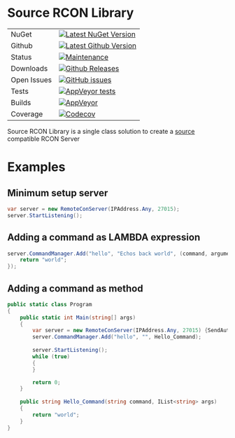 # Source RCON Library

|        |            |
| ------------- |-------------|
| NuGet      | [![Latest NuGet Version](https://img.shields.io/nuget/v/source-rcon-server.svg)](https://www.nuget.org/packages/source-rcon-server/) |
| Github      | [![Latest Github Version](https://img.shields.io/github/release/subtixx/source-rcon-library.svg?logo=github)](https://github.com/Subtixx/source-rcon-library/releases) |
| Status      | [![Maintenance](https://img.shields.io/maintenance/yes/2018.svg)]() |
| Downloads      | [![Github Releases](https://img.shields.io/github/downloads/subtixx/source-rcon-library/latest/total.svg?logo=github)](https://github.com/Subtixx/source-rcon-library/releases) |
| Open Issues      | [![GitHub issues](https://img.shields.io/github/issues/subtixx/source-rcon-library/.svg?logo=github)](https://github.com/subtixx/source-rcon-library/issues) |
| Tests      | [![AppVeyor tests](https://img.shields.io/appveyor/tests/Subtixx/source-rcon-library.svg?logo=appveyor)](https://ci.appveyor.com/project/Subtixx/source-rcon-library) |
| Builds      | [![AppVeyor](https://img.shields.io/appveyor/ci/subtixx/source-rcon-library.svg?logo=appveyor)](https://ci.appveyor.com/project/Subtixx/source-rcon-library) |
| Coverage      | [![Codecov](https://img.shields.io/codecov/c/github/subtixx/source-rcon-library.svg)](https://codecov.io/gh/Subtixx/source-rcon-library) |

Source RCON Library is a single class solution to create a [source](https://developer.valvesoftware.com/wiki/Source_RCON_Protocol) compatible RCON Server

# Examples

## Minimum setup server
```csharp
var server = new RemoteConServer(IPAddress.Any, 27015);
server.StartListening();
```

## Adding a command as LAMBDA expression

```csharp
server.CommandManager.Add("hello", "Echos back world", (command, arguments) => {
    return "world";
});
```

## Adding a command as method

```csharp
public static class Program
{
    public static int Main(string[] args)
    {
        var server = new RemoteConServer(IPAddress.Any, 27015) {SendAuthImmediately = true};
        server.CommandManager.Add("hello", "", Hello_Command);
        
        server.StartListening();
        while (true)
        {
        }

        return 0;
    }
    
    public string Hello_Command(string command, IList<string> args)
    {
        return "world";
    }
}
```